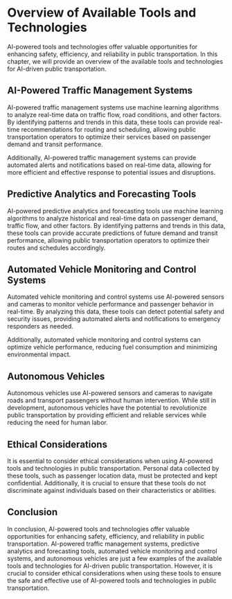 Overview of Available Tools and Technologies
===================================================================================================================

AI-powered tools and technologies offer valuable opportunities for enhancing safety, efficiency, and reliability in public transportation. In this chapter, we will provide an overview of the available tools and technologies for AI-driven public transportation.

AI-Powered Traffic Management Systems
-------------------------------------

AI-powered traffic management systems use machine learning algorithms to analyze real-time data on traffic flow, road conditions, and other factors. By identifying patterns and trends in this data, these tools can provide real-time recommendations for routing and scheduling, allowing public transportation operators to optimize their services based on passenger demand and transit performance.

Additionally, AI-powered traffic management systems can provide automated alerts and notifications based on real-time data, allowing for more efficient and effective response to potential issues and disruptions.

Predictive Analytics and Forecasting Tools
------------------------------------------

AI-powered predictive analytics and forecasting tools use machine learning algorithms to analyze historical and real-time data on passenger demand, traffic flow, and other factors. By identifying patterns and trends in this data, these tools can provide accurate predictions of future demand and transit performance, allowing public transportation operators to optimize their routes and schedules accordingly.

Automated Vehicle Monitoring and Control Systems
------------------------------------------------

Automated vehicle monitoring and control systems use AI-powered sensors and cameras to monitor vehicle performance and passenger behavior in real-time. By analyzing this data, these tools can detect potential safety and security issues, providing automated alerts and notifications to emergency responders as needed.

Additionally, automated vehicle monitoring and control systems can optimize vehicle performance, reducing fuel consumption and minimizing environmental impact.

Autonomous Vehicles
-------------------

Autonomous vehicles use AI-powered sensors and cameras to navigate roads and transport passengers without human intervention. While still in development, autonomous vehicles have the potential to revolutionize public transportation by providing efficient and reliable services while reducing the need for human labor.

Ethical Considerations
----------------------

It is essential to consider ethical considerations when using AI-powered tools and technologies in public transportation. Personal data collected by these tools, such as passenger location data, must be protected and kept confidential. Additionally, it is crucial to ensure that these tools do not discriminate against individuals based on their characteristics or abilities.

Conclusion
----------

In conclusion, AI-powered tools and technologies offer valuable opportunities for enhancing safety, efficiency, and reliability in public transportation. AI-powered traffic management systems, predictive analytics and forecasting tools, automated vehicle monitoring and control systems, and autonomous vehicles are just a few examples of the available tools and technologies for AI-driven public transportation. However, it is crucial to consider ethical considerations when using these tools to ensure the safe and effective use of AI-powered tools and technologies in public transportation.
